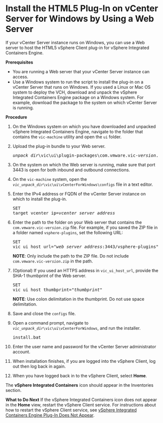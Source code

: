 # Install the HTML5 Plug-In on vCenter Server for Windows by Using a Web Server #

If your vCenter Server instance runs on Windows, you can use a Web server to host the HTML5 vSphere Client plug-in for vSphere Integrated Containers Engine.

**Prerequisites**

- You are running a Web server that your vCenter Server instance can access.
- Use a Windows system to run the script to install the plug-in on a vCenter Server that runs on Windows. If you used a Linux or Mac OS system to deploy the VCH, download and unpack the vSphere Integrated Containers Engine package on a Windows system. For example, download the package to the system on which vCenter Server is running.

**Procedure**

1. On the Windows system on which you have downloaded and unpacked vSphere Integrated Containers Engine, navigate to the folder that contains the `vic-machine` utility and open the `ui` folder.
2. Upload the plug-in bundle to your Web server.
    <pre><i>unpack_dir</i>\vic\ui\plugin-packages\com.vmware.vic-<i>version</i>.zip</pre>
3. On the system on which the Web server is running, make sure that port 3443 is open for both inbound and outbound connections.
3. On the `vic-machine` system, open the <code><i>vic_unpack_dir</i>\vic\ui\vCenterForWindows\configs</code> file in a text editor.
4. Enter the IPv4 address or FQDN of the vCenter Server instance on which to install the plug-in.<pre>SET target_vcenter_ip=<i>vcenter_server_address</i></pre>
5. Enter the path to the folder on your Web server that contains the <code>com.vmware.vic-<i>version</i>.zip</code> file. For example, if you saved the ZIP file in a folder named `vsphere-plugins`, set the following URL: <pre>SET vic_ui_host_url="<i>web_server_address</i>:3443/vsphere-plugins"</pre>

      **NOTE**: Only include the path to the ZIP file. Do not include <code>com.vmware.vic-<i>version</i>.zip</code> in the path. 

6. (Optional) If you used an HTTPS address in `vic_ui_host_url`, provide the SHA-1 thumbprint of the Web server.<pre>SET vic_ui_host_thumbprint="<i>thumbprint</i>"</pre>**NOTE**: Use colon delimitation in the thumbprint. Do not use space delimitation. 
6. Save and close the `configs` file.
7. Open a command prompt, navigate to <code><i>vic_unpack_dir</i>\vic\ui\vCenterForWindows</code>, and run the installer.<pre>install.bat</pre>
9. Enter the user name and password for the vCenter Server administrator account.
10. When installation finishes, if you are logged into the vSphere Client, log out then log back in again.
11. When you have logged back in to the vSphere Client, select **Home**.

   The **vSphere Integrated Containers** icon should appear in the Inventories section.

**What to Do Next**
If the vSphere Integrated Containers icon does not appear in the **Home** view, restart the vSphere Client service. For instructions about how to restart the vSphere Client service, see [vSphere Integrated Containers Engine Plug-In Does Not Appear](ts_ui_not_appearing.md).